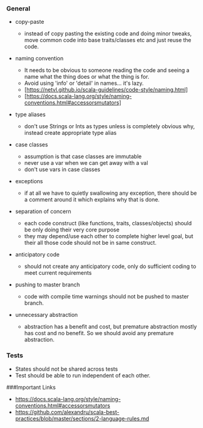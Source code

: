 
### General

* copy-paste
  * instead of copy pasting the existing code and doing minor tweaks, move common code into base traits/classes etc and 
    just reuse the code.

* naming convention
  * It needs to be obvious to someone reading the code and seeing a name what the thing does or what the thing is for.
  * Avoid using 'info' or 'detail' in names... it's lazy.
  * [https://netvl.github.io/scala-guidelines/code-style/naming.html]
  * [https://docs.scala-lang.org/style/naming-conventions.html#accessorsmutators]
  
* type aliases
  * don't use Strings or Ints as types unless is completely obvious why, instead create appropriate type alias

* case classes 
  * assumption is that case classes are immutable
  * never use a var when we can get away with a val 
  * don't use vars in case classes
  
* exceptions
  * if at all we have to quietly swallowing any exception, there should be a comment around it 
    which explains why that is done.

* separation of concern
  * each code construct (like functions, traits, classes/objects) should be only doing their very core purpose
  * they may depend/use each other to complete higher level goal, but their all those code should not be in same construct.

* anticipatory code
  * should not create any anticipatory code, only do sufficient coding to meet current requirements

* pushing to master branch
  * code with compile time warnings should not be pushed to master branch.
  
* unnecessary abstraction
  * abstraction has a benefit and cost, but premature abstraction mostly has cost and no benefit. So we should avoid any premature abstraction.  


### Tests
* States should not be shared across tests
* Test should be able to run independent of each other.



###Important Links

* https://docs.scala-lang.org/style/naming-conventions.html#accessorsmutators
* https://github.com/alexandru/scala-best-practices/blob/master/sections/2-language-rules.md

